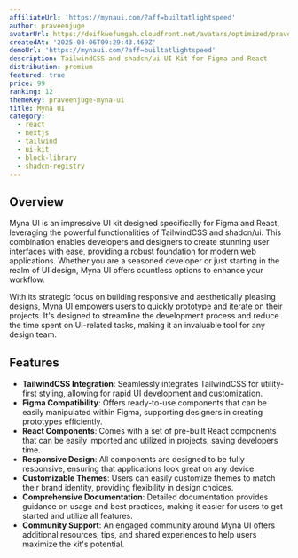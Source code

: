```yaml
---
affiliateUrl: 'https://mynaui.com/?aff=builtatlightspeed'
author: praveenjuge
avatarUrl: https://deifkwefumgah.cloudfront.net/avatars/optimized/praveenjuge-myna-ui-avatar-128.webp
createdAt: '2025-03-06T09:29:43.469Z'
demoUrl: 'https://mynaui.com/?aff=builtatlightspeed'
description: TailwindCSS and shadcn/ui UI Kit for Figma and React
distribution: premium
featured: true
price: 99
ranking: 12
themeKey: praveenjuge-myna-ui
title: Myna UI
category:
  - react
  - nextjs
  - tailwind
  - ui-kit
  - block-library
  - shadcn-registry
---
```

## Overview
Myna UI is an impressive UI kit designed specifically for Figma and React, leveraging the powerful functionalities of TailwindCSS and shadcn/ui. This combination enables developers and designers to create stunning user interfaces with ease, providing a robust foundation for modern web applications. Whether you are a seasoned developer or just starting in the realm of UI design, Myna UI offers countless options to enhance your workflow.

With its strategic focus on building responsive and aesthetically pleasing designs, Myna UI empowers users to quickly prototype and iterate on their projects. It's designed to streamline the development process and reduce the time spent on UI-related tasks, making it an invaluable tool for any design team.

## Features
- **TailwindCSS Integration**: Seamlessly integrates TailwindCSS for utility-first styling, allowing for rapid UI development and customization.
- **Figma Compatibility**: Offers ready-to-use components that can be easily manipulated within Figma, supporting designers in creating prototypes efficiently.
- **React Components**: Comes with a set of pre-built React components that can be easily imported and utilized in projects, saving developers time.
- **Responsive Design**: All components are designed to be fully responsive, ensuring that applications look great on any device.
- **Customizable Themes**: Users can easily customize themes to match their brand identity, providing flexibility in design choices.
- **Comprehensive Documentation**: Detailed documentation provides guidance on usage and best practices, making it easier for users to get started and utilize all features.
- **Community Support**: An engaged community around Myna UI offers additional resources, tips, and shared experiences to help users maximize the kit's potential.
